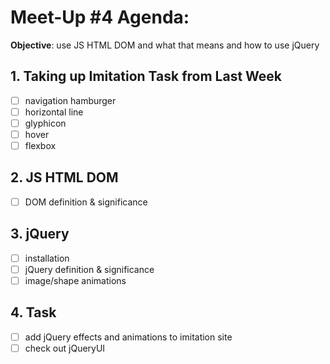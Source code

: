 # Meet-Up #4 Agenda:

**Objective**: use JS HTML DOM and what that means and how to use jQuery

## 1. Taking up Imitation Task from Last Week 
- [ ] navigation hamburger
- [ ] horizontal line
- [ ] glyphicon
- [ ] hover
- [ ] flexbox

## 2. JS HTML DOM
- [ ] DOM definition & significance

## 3. jQuery
- [ ] installation
- [ ] jQuery definition & significance
- [ ] image/shape animations

## 4. Task
- [ ] add jQuery effects and animations to imitation site
- [ ] check out jQueryUI
